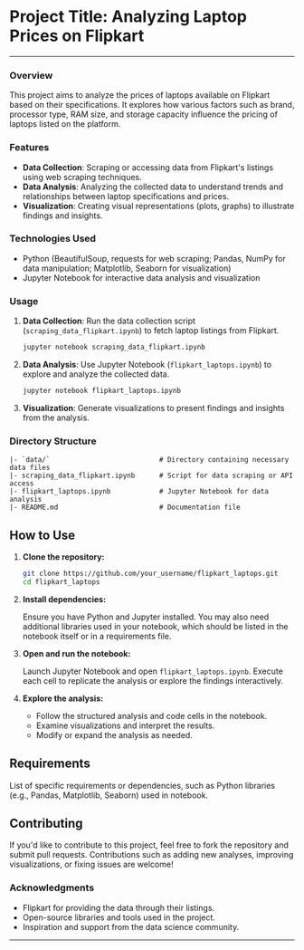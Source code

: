 # **Project Title: Analyzing Laptop Prices on Flipkart**

---

### Overview

This project aims to analyze the prices of laptops available on Flipkart based on their specifications. It explores how various factors such as brand, processor type, RAM size, and storage capacity influence the pricing of laptops listed on the platform.

### Features

- **Data Collection**: Scraping or accessing data from Flipkart's listings using web scraping techniques.
- **Data Analysis**: Analyzing the collected data to understand trends and relationships between laptop specifications and prices.
- **Visualization**: Creating visual representations (plots, graphs) to illustrate findings and insights.

### Technologies Used

- Python (BeautifulSoup, requests for web scraping; Pandas, NumPy for data manipulation; Matplotlib, Seaborn for visualization)
- Jupyter Notebook for interactive data analysis and visualization


### Usage

1. **Data Collection**: Run the data collection script (`scraping_data_flipkart.ipynb`) to fetch laptop listings from Flipkart.
   
   ```bash
   jupyter notebook scraping_data_flipkart.ipynb
   ```

2. **Data Analysis**: Use Jupyter Notebook (`flipkart_laptops.ipynb`) to explore and analyze the collected data.

   ```bash
   jupyter notebook flipkart_laptops.ipynb
   ```

3. **Visualization**: Generate visualizations to present findings and insights from the analysis.

### Directory Structure

```
|- `data/`                           # Directory containing necessary data files
|- scraping_data_flipkart.ipynb      # Script for data scraping or API access
|- flipkart_laptops.ipynb            # Jupyter Notebook for data analysis
|- README.md                         # Documentation file

```

## How to Use

1. **Clone the repository:**

   ```bash
   git clone https://github.com/your_username/flipkart_laptops.git
   cd flipkart_laptops
   ```

2. **Install dependencies:**

   Ensure you have Python and Jupyter installed. You may also need additional libraries used in your notebook, which should be listed in the notebook itself or in a requirements file.

3. **Open and run the notebook:**

   Launch Jupyter Notebook and open `flipkart_laptops.ipynb`. Execute each cell to replicate the analysis or explore the findings interactively.

4. **Explore the analysis:**

   - Follow the structured analysis and code cells in the notebook.
   - Examine visualizations and interpret the results.
   - Modify or expand the analysis as needed.

## Requirements

List of specific requirements or dependencies, such as Python libraries (e.g., Pandas, Matplotlib, Seaborn) used in notebook.

## Contributing

If you'd like to contribute to this project, feel free to fork the repository and submit pull requests. Contributions such as adding new analyses, improving visualizations, or fixing issues are welcome!

### Acknowledgments

- Flipkart for providing the data through their listings.
- Open-source libraries and tools used in the project.
- Inspiration and support from the data science community.
  
---
